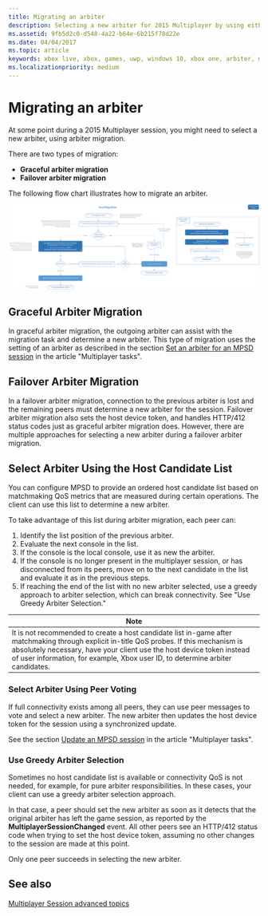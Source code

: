 ```yaml
---
title: Migrating an arbiter
description: Selecting a new arbiter for 2015 Multiplayer by using either graceful or failover migration.
ms.assetid: 9fb5d2c0-d548-4a22-b64e-6b215f78d22e
ms.date: 04/04/2017
ms.topic: article
keywords: xbox live, xbox, games, uwp, windows 10, xbox one, arbiter, multiplayer 2015
ms.localizationpriority: medium
---
```


# Migrating an arbiter

At some point during a 2015 Multiplayer session, you might need to select a new arbiter, using arbiter migration.

There are two types of migration:
-   **Graceful arbiter migration**
-   **Failover arbiter migration**

The following flow chart illustrates how to migrate an arbiter.

![Arbiter migration flowchart](live-migrating-an-arbiter-images/Multiplayer_2015_HostMigration.png)


## Graceful Arbiter Migration

In graceful arbiter migration, the outgoing arbiter can assist with the migration task and determine a new arbiter.
This type of migration uses the setting of an arbiter as described in the section [Set an arbiter for an MPSD session](../mpsd/how-to/live-mpsd-how-tos.md#set-an-arbiter-for-an-mpsd-session) in the article "Multiplayer tasks".


## Failover Arbiter Migration

In a failover arbiter migration, connection to the previous arbiter is lost and the remaining peers must determine a new arbiter for the session.
Failover arbiter migration also sets the host device token, and handles HTTP/412 status codes just as graceful arbiter migration does.
However, there are multiple approaches for selecting a new arbiter during a failover arbiter migration.


## Select Arbiter Using the Host Candidate List

You can configure MPSD to provide an ordered host candidate list based on matchmaking QoS metrics that are measured during certain operations.
The client can use this list to determine a new arbiter.

To take advantage of this list during arbiter migration, each peer can:
1.  Identify the list position of the previous arbiter.
2.  Evaluate the next console in the list.
3.  If the console is the local console, use it as new the arbiter.
4.  If the console is no longer present in the multiplayer session, or has disconnected from its peers, move on to the next candidate in the list and evaluate it as in the previous steps.
5.  If reaching the end of the list with no new arbiter selected, use a greedy approach to arbiter selection, which can break connectivity. See "Use Greedy Arbiter Selection."

| Note                                                                                                                                                                                                                                                                                    |
|------------------------------------------------------------------------------------------------------------------------------------------------------------------------------------------------------------------------------------------------------------------------------------------------------|
| It is not recommended to create a host candidate list in-game after matchmaking through explicit in-title QoS probes. If this mechanism is absolutely necessary, have your client use the host device token instead of user information, for example, Xbox user ID, to determine arbiter candidates. |


### Select Arbiter Using Peer Voting

If full connectivity exists among all peers, they can use peer messages to vote and select a new arbiter.
The new arbiter then updates the host device token for the session using a synchronized update.

See the section [Update an MPSD session](../mpsd/how-to/live-mpsd-how-tos.md#update-an-mpsd-session) in the article "Multiplayer tasks".


### Use Greedy Arbiter Selection

Sometimes no host candidate list is available or connectivity QoS is not needed, for example, for pure arbiter responsibilities.
In these cases, your client can use a greedy arbiter selection approach.

In that case, a peer should set the new arbiter as soon as it detects that the original arbiter has left the game session, as reported by the **MultiplayerSessionChanged** event.
All other peers see an HTTP/412 status code when trying to set the host device token, assuming no other changes to the session are made at this point.

Only one peer succeeds in selecting the new arbiter.


## See also

[Multiplayer Session advanced topics](../mpsd/concepts/live-mpsd-details.md)
